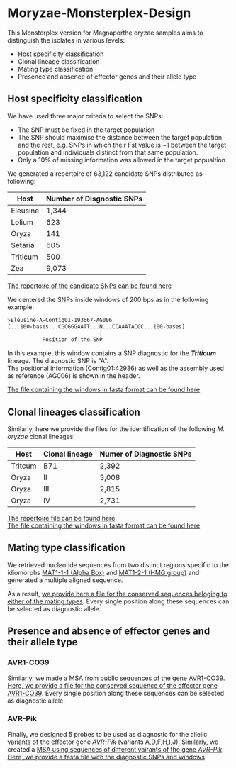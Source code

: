 # Moryzae-Monsterplex-Design

This Monsterplex version for Magnaporthe oryzae samples aims to distinguish the isolates in various levels:
* Host specificity classification
* Clonal lineage classification
* Mating type classification
* Presence and absence of effector genes and their allele type

## Host specificity classification

We have used three major criteria to select the SNPs:
* The SNP must be fixed in the target population
* The SNP should maximise the distance between the target population and the rest, e.g. SNPs in which their Fst value is ~1 between the target population and individuals distinct from that same population.
* Only a 10% of missing information was allowed in the target popualtion

We generated a repertoire of 63,122 candidate SNPs distributed as following:

Host     | Number of Disgnostic SNPs
-------- | --------------
Eleusine | 1,344
Lolium   | 623
Oryza    | 141
Setaria  | 605
Triticum | 500
Zea      | 9,073

[The repertoire of the candidate SNPs can be found here](/data/multiple_hosts.SNPs.FstFiltered.tsv)

We centered the SNPs inside windows of 200 bps as in the following example:

```bash
>Eleusine-A-Contig01-193667-AG006
[...100-bases...CGCGGGAATT...N...CCAAATACCC...100-bases]
                             |
   		   Position of the SNP
```
In this example, this window contains a SNP diagnostic for the ***Triticum*** lineage. The diagnostic SNP is "A".  
The positional information (Contig01:42936) as well as the assembly used as reference (AG006) is shown in the header.

[The file containing the windows in fasta format can be found here](/data/multiple_hosts.SNPs.FstFiltered.fasta)


## Clonal lineages classification
Similarly, here we provide the files for the identification of the following *M. oryzae* clonal lineages:

Host    | Clonal lineage | Numer of Diagnostic SNPs
------- | -------------- | -------------
Tritcum | B71            | 2,392 
Oryza   | II             | 3,008
Oryza   | III            | 2,815
Oryza   | IV             | 2,731

[The repertoire file can be found here](/data/clonal_lineages.SNPs.tsv)  
[The file containing the windows in fasta format can be found here](/data/clonal_lineages.SNPs.fasta)

## Mating type classification
We retrieved nucleotide sequences from two distinct regions specific to the idiomorphs [MAT1-1-1 (Alpha Box)](Mat1-1-1_AlphaBox.aln) and [MAT1-2-1 (HMG group)](/data/Mat1-2-1_HMG.aln) and generated a multiple aligned sequence.

As a result, [we provide here a file for the conserved sequences beloging to either of the mating types](/data/Mating_types.fasta). Every single position along these sequences can be selected as diagnostic allele.


## Presence and absence of effector genes and their allele type
### AVR1-CO39
Similarly, we made a [MSA from public sequences of the gene AVR1-CO39](/data/AVR1-CO39.aln). [Here, we provide a file for the conserved sequence of the effector gene AVR1-CO39](/data/AVR1-CO39.fasta). Every single position along these sequences can be selected as diagnostic allele.

### AVR-Pik
Finally, we designed 5 probes to be used as diagnostic for the allelic variants of the effector gene *AVR-Pik* (variants A,D,F,H,I,J).
Similarly, we created a [MSA using sequences of different vairants of the gene *AVR-Pik*](/data/AVR-Pik_alleles.aln). [Here, we provide a fasta file with the diagnostic SNPs and windows](/data/AVR-Pik.SNPs.fasta)



